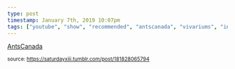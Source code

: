 ```yaml
---
type: post
timestamp: January 7th, 2019 10:07pm
tags: ["youtube", "show", "recommended", "antscanada", "vivariums", "insect"]
---
```

<a href=" https://href.li/?https://www.youtube.com/channel/UCONd1SNf3_QqjzjCVsURNuA">
    AntsCanada</a>
  
<small>source: https://saturdayxiii.tumblr.com/post/181828065794</small>